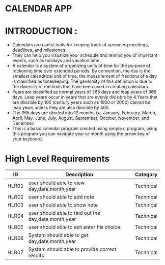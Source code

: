 CALENDAR APP
=============

INTRODUCTION :
==============

* Calendars are useful tools for keeping track of upcoming meetings, deadlines, and milestones. 
* They can help you visualize your schedule and remind you of important events, such as holidays and vacation time
* A calendar is a system of organizing units of time for the purpose of reckoning time over extended periods. By convention, the day is the smallest calendrical unit of time; the   measurement of fractions of a day is classified as timekeeping. The generality of this definition is due to the diversity of methods that have been used in creating calendars.
* Years are classified as normal years of 365 days and leap years of 366 days. Leap years occur in years that are evenly divisible by 4.Years that are divisible by 100 (century     years such as 1900 or 2000) cannot be leap years unless they are also divisible by 400.
* The 365 days are divided into 12 months i.e. January, February, March, April, May, June, July, August, September, October, November, and December.
* This is a basic calendar program created using simple c program, using this program you can navigate year or month using the arrow key of your keyboard.


High Level Requirements
=======================
| ID    | Description | Category  | 
| -------|------------|-----------|
| HLR01 | user should able to view day,date,month,year  | Technical  |
| HLR02 | user should able to add note  | Technical  |  
| HLR03 | user should able to show note | Technical  | 
| HLR04 | user should able to find out the day,date,month,year  | Technical  | 
| HLR05 | user should able to exit enter his choice | Technical  |
| HLR06 | System should able to get day,date,month,year | Technical  | 
| HLR07 | System should able to provide correct results | Technical  |
